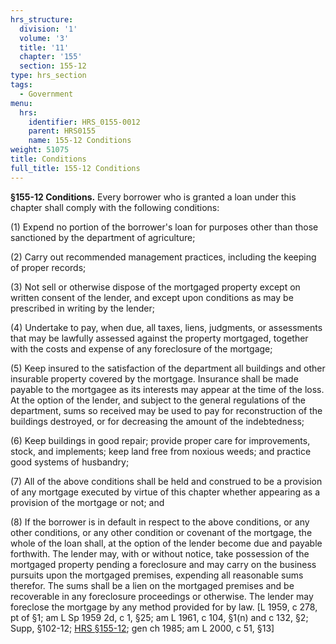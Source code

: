```yaml
---
hrs_structure:
  division: '1'
  volume: '3'
  title: '11'
  chapter: '155'
  section: 155-12
type: hrs_section
tags:
  - Government
menu:
  hrs:
    identifier: HRS_0155-0012
    parent: HRS0155
    name: 155-12 Conditions
weight: 51075
title: Conditions
full_title: 155-12 Conditions
---
```

**§155-12 Conditions.** Every borrower who is granted a loan under this chapter shall comply with the following conditions:

(1) Expend no portion of the borrower's loan for purposes other than those sanctioned by the department of agriculture;

(2) Carry out recommended management practices, including the keeping of proper records;

(3) Not sell or otherwise dispose of the mortgaged property except on written consent of the lender, and except upon conditions as may be prescribed in writing by the lender;

(4) Undertake to pay, when due, all taxes, liens, judgments, or assessments that may be lawfully assessed against the property mortgaged, together with the costs and expense of any foreclosure of the mortgage;

(5) Keep insured to the satisfaction of the department all buildings and other insurable property covered by the mortgage. Insurance shall be made payable to the mortgagee as its interests may appear at the time of the loss. At the option of the lender, and subject to the general regulations of the department, sums so received may be used to pay for reconstruction of the buildings destroyed, or for decreasing the amount of the indebtedness;

(6) Keep buildings in good repair; provide proper care for improvements, stock, and implements; keep land free from noxious weeds; and practice good systems of husbandry;

(7) All of the above conditions shall be held and construed to be a provision of any mortgage executed by virtue of this chapter whether appearing as a provision of the mortgage or not; and

(8) If the borrower is in default in respect to the above conditions, or any other conditions, or any other condition or covenant of the mortgage, the whole of the loan shall, at the option of the lender become due and payable forthwith. The lender may, with or without notice, take possession of the mortgaged property pending a foreclosure and may carry on the business pursuits upon the mortgaged premises, expending all reasonable sums therefor. The sums shall be a lien on the mortgaged premises and be recoverable in any foreclosure proceedings or otherwise. The lender may foreclose the mortgage by any method provided for by law. [L 1959, c 278, pt of §1; am L Sp 1959 2d, c 1, §25; am L 1961, c 104, §1(n) and c 132, §2; Supp, §102-12; [HRS §155-12](/title-11/chapter-155/section-155-12/); gen ch 1985; am L 2000, c 51, §13]